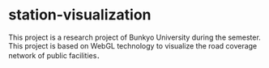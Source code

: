 # station-visualization

This project is a research project of Bunkyo University during the semester.
This project is based on WebGL technology to visualize the road coverage network of public facilities．


